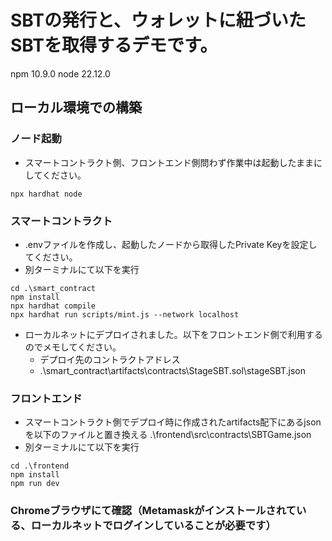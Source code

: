 # SBTの発行と、ウォレットに紐づいたSBTを取得するデモです。

npm 10.9.0
node 22.12.0

## ローカル環境での構築

### ノード起動

- スマートコントラクト側、フロントエンド側問わず作業中は起動したままにしてください。

```
npx hardhat node
```

### スマートコントラクト

- .envファイルを作成し、起動したノードから取得したPrivate Keyを設定してください。
- 別ターミナルにて以下を実行

```
cd .\smart_contract
npm install
npx hardhat compile
npx hardhat run scripts/mint.js --network localhost
```

- ローカルネットにデプロイされました。以下をフロントエンド側で利用するのでメモしてください。
    - デプロイ先のコントラクトアドレス
    - .\smart_contract\artifacts\contracts\StageSBT.sol\stageSBT.json

### フロントエンド

- スマートコントラクト側でデプロイ時に作成されたartifacts配下にあるjsonを以下のファイルと置き換える
    .\frontend\src\contracts\SBTGame.json
- 別ターミナルにて以下を実行

```
cd .\frontend
npm install
npm run dev
```


### Chromeブラウザにて確認（Metamaskがインストールされている、ローカルネットでログインしていることが必要です）

